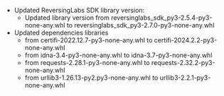 * Updated ReversingLabs SDK library version:
    * Updated library version from reversinglabs_sdk_py3-2.5.4-py3-none-any.whl to reversinglabs_sdk_py3-2.7.0-py3-none-any.whl
* Updated dependencies libraries
    * from certifi-2022.12.7-py3-none-any.whl to certifi-2024.2.2-py3-none-any.whl
    * from idna-3.4-py3-none-any.whl to idna-3.7-py3-none-any.whl
    * from requests-2.28.1-py3-none-any.whl to requests-2.32.2-py3-none-any.whl
    * from urllib3-1.26.13-py2.py3-none-any.whl to urllib3-2.2.1-py3-none-any.whl